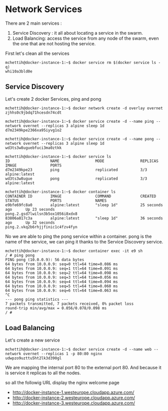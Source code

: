 # Network Services

There are 2 main services :
1. Service Discovery : it all about locating a service in the swarm.
2. Load Balancing: access the service from any node of the swarm, even the one that are not hosting the service.

First let's clean all the services
```
mchettih@docker-instance-1:~$ docker service rm $(docker service ls -q)
whi10a3bld0e
```
## Service Discovery

Let's create 2 docker Services, ping and pong
```
mchettih@docker-instance-1:~$ docker network create -d overlay overnet
zjhhs0c9jbdq71hcesdn74cdt
```
```
mchettih@docker-instance-1:~$ docker service create -d --name ping --network overnet --replicas 3 alpine sleep 1d
d7m2349kpe2366xa95iyvg1o2
```
```
mchettih@docker-instance-1:~$ docker service create -d --name pong --network overnet --replicas 3 alpine sleep 1d
wd3ts3w8uguebfuci3ma0ztkk
```
```
mchettih@docker-instance-1:~$ docker service ls
ID                  NAME                MODE                REPLICAS            IMAGE               PORTS
d7m2349kpe23        ping                replicated          3/3                 alpine:latest
wd3ts3w8ugue        pong                replicated          3/3                 alpine:latest
```
```
mchettih@docker-instance-1:~$ docker container ls
CONTAINER ID        IMAGE               COMMAND             CREATED             STATUS              PORTS               NAMES
e9bfe69fc8a0        alpine:latest       "sleep 1d"          25 seconds ago      Up 23 seconds                           pong.2.gsd7lwilsn3b5ox1056i8xdx8
83806a817c3a        alpine:latest       "sleep 1d"          36 seconds ago      Up 32 seconds                           ping.2.vkq2b6rhjjfinic1c4fzv4fyn
```

No we are able to ping the pong service within a container.
pong is the name of the service, we can ping it thanks to the Service Discovery service.
```
mchettih@docker-instance-1:~$ docker container exec -it e9 sh
/ # ping pong
PING pong (10.0.0.9): 56 data bytes
64 bytes from 10.0.0.9: seq=0 ttl=64 time=0.086 ms
64 bytes from 10.0.0.9: seq=1 ttl=64 time=0.091 ms
64 bytes from 10.0.0.9: seq=2 ttl=64 time=0.098 ms
64 bytes from 10.0.0.9: seq=3 ttl=64 time=0.056 ms
64 bytes from 10.0.0.9: seq=4 ttl=64 time=0.094 ms
64 bytes from 10.0.0.9: seq=5 ttl=64 time=0.060 ms
64 bytes from 10.0.0.9: seq=6 ttl=64 time=0.063 ms
^C
--- pong ping statistics ---
7 packets transmitted, 7 packets received, 0% packet loss
round-trip min/avg/max = 0.056/0.078/0.098 ms
/ #
```

## Load Balancing

Let's create a new service
```
mchettih@docker-instance-1:~$ docker service create -d --name web --network overnet --replicas 1 -p 80:80 nginx
udwpzo9uzttu5ht2lk3d390gl
```

We are mapping the internal port 80 to the external port 80. And because it is service it replicas to all the nodes.

so all the followig URL display the nginx welcome page
 * http://docker-instance-1.westeurope.cloudapp.azure.com/
 * http://docker-instance-2.westeurope.cloudapp.azure.com/
 * http://docker-instance-3.westeurope.cloudapp.azure.com/
 
